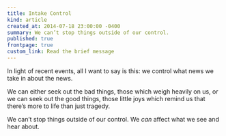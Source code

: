 ```yaml
---
title: Intake Control
kind: article
created_at: 2014-07-18 23:00:00 -0400
summary: We can’t stop things outside of our control.
published: true
frontpage: true
custom_link: Read the brief message
---
```


In light of recent events, all I want to say is this: we control what news we take in about the news.

We can either seek out the bad things, those which weigh heavily on us, or we can seek out the good things, those little joys which remind us that there’s more to life than just tragedy.

We can’t stop things outside of our control. We *can* affect what we see and hear about.